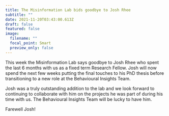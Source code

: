 ```yaml
---
title: The Misinformation Lab bids goodbye to Josh Rhee
subtitle: ""
date: 2021-11-20T03:43:00.613Z
draft: false
featured: false
image:
  filename: ""
  focal_point: Smart
  preview_only: false
---
```


This week the Misinformation Lab says goodbye to Josh Rhee who spent the last 6 months with us as a fixed term Research Fellow. Josh will now spend the next few weeks putting the final touches to his PhD thesis before transitioning to a new role at the Behavioural Insights Team.  

Josh was a truly outstanding addition to the lab and we look forward to continuing to collaborate with him on the projects he was part of during his time with us. The Behavioural Insights Team will be lucky to have him.

Farewell Josh!
